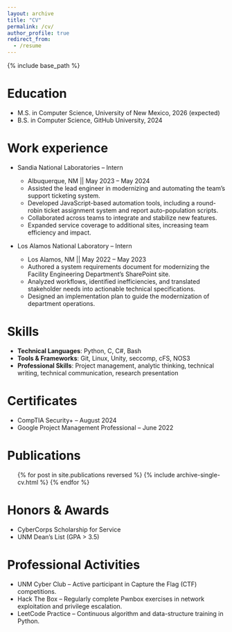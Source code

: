 ```yaml
---
layout: archive
title: "CV"
permalink: /cv/
author_profile: true
redirect_from:
  - /resume
---
```


{% include base_path %}

Education
======
* M.S. in Computer Science, University of New Mexico, 2026 (expected)
* B.S. in Computer Science, GitHub University, 2024

Work experience
======
* Sandia National Laboratories – Intern
  * Albuquerque, NM || May 2023 – May 2024
  * Assisted the lead engineer in modernizing and automating the team’s support ticketing system.
  * Developed JavaScript-based automation tools, including a round-robin ticket assignment system and report auto-population scripts.
  * Collaborated across teams to integrate and stabilize new features.
  * Expanded service coverage to additional sites, increasing team efficiency and impact.

* Los Alamos National Laboratory – Intern
  * Los Alamos, NM || May 2022 – May 2023
  * Authored a system requirements document for modernizing the Facility Engineering Department’s SharePoint site.
  * Analyzed workflows, identified inefficiencies, and translated stakeholder needs into actionable technical specifications.
  * Designed an implementation plan to guide the modernization of department operations.
  
Skills
======
* **Technical Languages**: Python, C, C#, Bash  
* **Tools & Frameworks**: Git, Linux, Unity, seccomp, cFS, NOS3  
* **Professional Skills**: Project management, analytic thinking, technical writing, technical communication, research presentation  

Certificates
======
* CompTIA Security+ – August 2024  
* Google Project Management Professional – June 2022

Publications
======
  <ul>{% for post in site.publications reversed %}
    {% include archive-single-cv.html %}
  {% endfor %}</ul>
  
<!-- Talks
======
  <ul>{% for post in site.talks reversed %}
    {% include archive-single-talk-cv.html  %}
  {% endfor %}</ul>
  
Teaching
======
  <ul>{% for post in site.teaching reversed %}
    {% include archive-single-cv.html %}
  {% endfor %}</ul> -->

Honors & Awards
======
* CyberCorps Scholarship for Service 
* UNM Dean’s List  (GPA > 3.5)
  
Professional Activities
======
* UNM Cyber Club – Active participant in Capture the Flag (CTF) competitions.  
* Hack The Box – Regularly complete Pwnbox exercises in network exploitation and privilege escalation.  
* LeetCode Practice – Continuous algorithm and data-structure training in Python.
